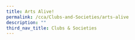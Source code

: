 ```yaml
---
title: Arts Alive!
permalink: /cca/Clubs-and-Societies/arts-alive
description: ""
third_nav_title: Clubs & Societies
---
```

